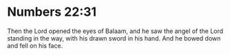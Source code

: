 # Numbers 22:31

Then the Lord opened the eyes of Balaam, and he saw the angel of the Lord standing in the way, with his drawn sword in his hand. And he bowed down and fell on his face.
